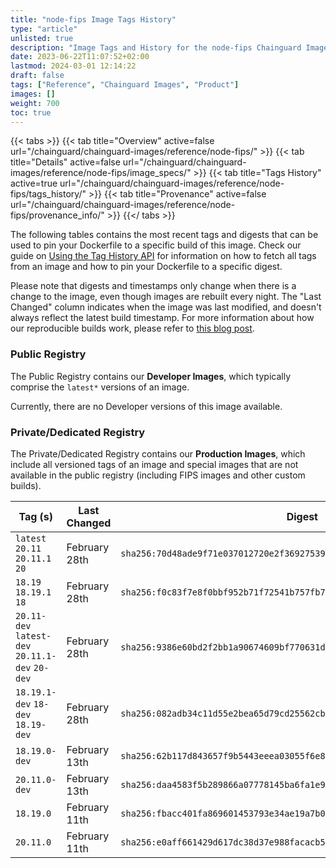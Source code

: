 ```yaml
---
title: "node-fips Image Tags History"
type: "article"
unlisted: true
description: "Image Tags and History for the node-fips Chainguard Image"
date: 2023-06-22T11:07:52+02:00
lastmod: 2024-03-01 12:14:22
draft: false
tags: ["Reference", "Chainguard Images", "Product"]
images: []
weight: 700
toc: true
---
```


{{< tabs >}}
{{< tab title="Overview" active=false url="/chainguard/chainguard-images/reference/node-fips/" >}}
{{< tab title="Details" active=false url="/chainguard/chainguard-images/reference/node-fips/image_specs/" >}}
{{< tab title="Tags History" active=true url="/chainguard/chainguard-images/reference/node-fips/tags_history/" >}}
{{< tab title="Provenance" active=false url="/chainguard/chainguard-images/reference/node-fips/provenance_info/" >}}
{{</ tabs >}}

The following tables contains the most recent tags and digests that can be used to pin your Dockerfile to a specific build of this image. Check our guide on [Using the Tag History API](/chainguard/chainguard-images/using-the-tag-history-api/) for information on how to fetch all tags from an image and how to pin your Dockerfile to a specific digest.

Please note that digests and timestamps only change when there is a change to the image, even though images are rebuilt every night. The "Last Changed" column indicates when the image was last modified, and doesn't always reflect the latest build timestamp. For more information about how our reproducible builds work, please refer to [this blog post](https://www.chainguard.dev/unchained/reproducing-chainguards-reproducible-image-builds).

### Public Registry
The Public Registry contains our **Developer Images**, which typically comprise the `latest*` versions of an image.

Currently, there are no Developer versions of this image available.

### Private/Dedicated Registry
The Private/Dedicated Registry contains our **Production Images**, which include all versioned tags of an image and special images that are not available in the public registry (including FIPS images and other custom builds).

| Tag (s)                                          | Last Changed  | Digest                                                                    |
|--------------------------------------------------|---------------|---------------------------------------------------------------------------|
|  `latest` `20.11` `20.11.1` `20`                 | February 28th | `sha256:70d48ade9f71e037012720e2f3692753963616f3f2fb3af9dfa4773d34f05a34` |
|  `18.19` `18.19.1` `18`                          | February 28th | `sha256:f0c83f7e8f0bbf952b71f72541b757fb783cb47be93e42bcfc584f819e702399` |
|  `20.11-dev` `latest-dev` `20.11.1-dev` `20-dev` | February 28th | `sha256:9386e60bd2f2bb1a90674609bf770631dae3bac57ae6c98c596dff6f6cd264bd` |
|  `18.19.1-dev` `18-dev` `18.19-dev`              | February 28th | `sha256:082adb34c11d55e2bea65d79cd25562cbf044934d1da88e54200f7300325ee26` |
|  `18.19.0-dev`                                   | February 13th | `sha256:62b117d843657f9b5443eeea03055f6e88be25e90faa2943b53af0f10fcca036` |
|  `20.11.0-dev`                                   | February 13th | `sha256:daa4583f5b289866a07778145ba6fa1e9356c57c09c143bccb2190ab0db4cabf` |
|  `18.19.0`                                       | February 11th | `sha256:fbacc401fa869601453793e34ae19a7b08f38c7fb812846dd32c91f5447b36bb` |
|  `20.11.0`                                       | February 11th | `sha256:e0aff661429d617dc38d37e988facacb5288bf2ca66daebdfa6e1381901064f9` |

